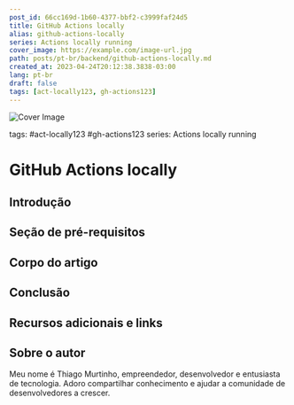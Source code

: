 ```yaml
---
post_id: 66cc169d-1b60-4377-bbf2-c3999faf24d5
title: GitHub Actions locally
alias: github-actions-locally
series: Actions locally running
cover_image: https://example.com/image-url.jpg
path: posts/pt-br/backend/github-actions-locally.md
created_at: 2023-04-24T20:12:38.3838-03:00
lang: pt-br
draft: false
tags: [act-locally123, gh-actions123]
---
```

![Cover Image](https://example.com/image-url.jpg)

tags: #act-locally123 #gh-actions123
series: Actions locally running

# GitHub Actions locally

## Introdução  

 
## Seção de pré-requisitos  

 
## Corpo do artigo  

 
## Conclusão  

 
## Recursos adicionais e links  

 
## Sobre o autor
Meu nome é Thiago Murtinho, empreendedor, desenvolvedor e entusiasta de tecnologia. Adoro compartilhar conhecimento e ajudar a comunidade de desenvolvedores a crescer.



